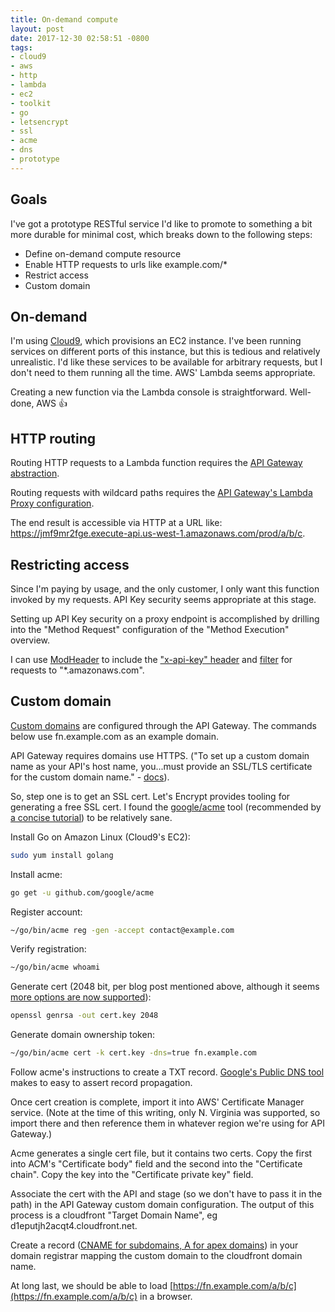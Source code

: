 ```yaml
---
title: On-demand compute
layout: post
date: 2017-12-30 02:58:51 -0800
tags:
- cloud9
- aws
- http
- lambda
- ec2
- toolkit
- go
- letsencrypt
- ssl
- acme
- dns
- prototype
---
```

## Goals

I've got a prototype RESTful service I'd like to promote to something a bit more durable for minimal cost, which breaks down to the following steps:

* Define on-demand compute resource
* Enable HTTP requests to urls like example.com/\*
* Restrict access
* Custom domain

## On-demand

I'm using [Cloud9](netbook-development), which provisions an EC2 instance. I've been running services on different ports of this instance, but this is tedious and relatively unrealistic. I'd like these services to be available for arbitrary requests, but I don't need to them running all the time. AWS' Lambda seems appropriate.

Creating a new function via the Lambda console is straightforward. Well-done, AWS 👍

## HTTP routing

Routing HTTP requests to a Lambda function requires the [API Gateway abstraction](https://docs.aws.amazon.com/apigateway/latest/developerguide/getting-started.html).

Routing requests with wildcard paths requires the [API Gateway's Lambda Proxy configuration](https://docs.aws.amazon.com/apigateway/latest/developerguide/api-gateway-create-api-as-simple-proxy-for-lambda.html#api-gateway-proxy-integration-create-lambda-backend).

The end result is accessible via HTTP at a URL like:
https://jmf9mr2fge.execute-api.us-west-1.amazonaws.com/prod/a/b/c.

## Restricting access

Since I'm paying by usage, and the only customer, I only want this function invoked by my requests. API Key security seems appropriate at this stage.

Setting up API Key security on a proxy endpoint is accomplished by drilling into the "Method Request" configuration of the "Method Execution" overview.

I can use [ModHeader](prototype-toolkit#custom-browser-headers) to include the ["x-api-key" header](https://docs.aws.amazon.com/apigateway/latest/developerguide/how-to-use-postman-to-call-api.html) and [filter](https://docs.google.com/document/d/1-2CSdz1I7Sfr32R_KAYgLffGslpw2eGoX3xyKn1A3Iw/pub#h.us8lgitrn0f5) for requests to "\*.amazonaws.com".

## Custom domain

[Custom domains](https://docs.aws.amazon.com/apigateway/latest/developerguide/how-to-custom-domains.html) are configured through the API Gateway. The commands below use fn.example.com as an example domain.

API Gateway requires domains use HTTPS. ("To set up a custom domain name as your API's host name, you...must provide an SSL/TLS certificate for the custom domain name." - [docs](https://docs.aws.amazon.com/apigateway/latest/developerguide/how-to-custom-domains.html)).

So, step one is to get an SSL cert. Let's Encrypt provides tooling for generating a free SSL cert. I found the [google/acme](https://github.com/google/acme) tool (recommended by [a concise tutorial](https://medium.com/@yhjor/setup-your-aws-api-gateway-with-custom-domain-in-7-steps-86dd32d968a1)) to be relatively sane.

Install Go on Amazon Linux (Cloud9's EC2):

```sh
sudo yum install golang
```

Install acme:

```sh
go get -u github.com/google/acme
```

Register account:

```sh
~/go/bin/acme reg -gen -accept contact@example.com
```

Verify registration:

```sh
~/go/bin/acme whoami
```

Generate cert (2048 bit, per blog post mentioned above, although it seems [more options are now supported](https://docs.aws.amazon.com/acm/latest/userguide/import-certificate-prerequisites.html)):

```sh
openssl genrsa -out cert.key 2048
```

Generate domain ownership token:

```sh
~/go/bin/acme cert -k cert.key -dns=true fn.example.com
```

Follow acme's instructions to create a TXT record. [Google's Public DNS tool](https://dns.google.com/query?name=_acme-challenge.fn.example.com&type=TXT&dnssec=true) makes to easy to assert record propagation.

Once cert creation is complete, import it into AWS' Certificate Manager service. (Note at the time of this writing, only N. Virginia was supported, so import there and then reference them in whatever region we're using for API Gateway.)

Acme generates a single cert file, but it contains two certs. Copy the first into ACM's "Certificate body" field and the second into the "Certificate chain". Copy the key into the "Certificate private key" field.

Associate the cert with the API and stage (so we don't have to pass it in the path) in the API Gateway custom domain configuration. The output of this process is a cloudfront "Target Domain Name", eg d1eputjh2acqt4.cloudfront.net.

Create a record ([CNAME for subdomains, A for apex domains](https://docs.aws.amazon.com/apigateway/latest/developerguide/how-to-edge-optimized-custom-domain-name.html)) in your domain registrar mapping the custom domain to the cloudfront domain name.

At long last, we should be able to load [https://fn.example.com/a/b/c](https://fn.example.com/a/b/c) in a browser.